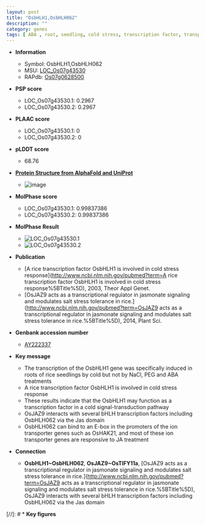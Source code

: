```yaml
---
layout: post
title: "OsbHLH1,OsbHLH062"
description: ""
category: genes
tags: [ ABA , root, seedling, cold stress, transcription factor, transporter,  ja , JA]
---
```


* **Information**  
    + Symbol: OsbHLH1,OsbHLH062  
    + MSU: [LOC_Os07g43530](http://rice.plantbiology.msu.edu/cgi-bin/ORF_infopage.cgi?orf=LOC_Os07g43530)  
    + RAPdb: [Os07g0628500](http://rapdb.dna.affrc.go.jp/viewer/gbrowse_details/irgsp1?name=Os07g0628500)  

* **PSP score**  
    + LOC_Os07g43530.1: 0.2967 
    + LOC_Os07g43530.2: 0.2967 

* **PLAAC score**  
    + LOC_Os07g43530.1: 0 
    + LOC_Os07g43530.2: 0 

* **pLDDT score**
    + 68.76

* **[Protein Structure from AlphaFold and UniProt](https://www.uniprot.org/uniprotkb/Q69V10/entry#structure)**
    + ![image](https://ricepsp.github.io/images/Q6/AF-Q69V10-F1.png)

* **MolPhase score**
    + LOC_Os07g43530.1: 0.99837386
    + LOC_Os07g43530.2: 0.99837386

* **MolPhase Result**
    + ![LOC_Os07g43530.1](https://304243504.github.io/Pictures/LOC_Os07g/LOC_Os07g43530.1.png)
    + ![LOC_Os07g43530.2](https://304243504.github.io/Pictures/LOC_Os07g/LOC_Os07g43530.2.png)

* **Publication**  
    + [A rice transcription factor OsbHLH1 is involved in cold stress response](http://www.ncbi.nlm.nih.gov/pubmed?term=A rice transcription factor OsbHLH1 is involved in cold stress response%5BTitle%5D), 2003, Theor Appl Genet.
    + [OsJAZ9 acts as a transcriptional regulator in jasmonate signaling and modulates salt stress tolerance in rice.](http://www.ncbi.nlm.nih.gov/pubmed?term=OsJAZ9 acts as a transcriptional regulator in jasmonate signaling and modulates salt stress tolerance in rice.%5BTitle%5D), 2014, Plant Sci.

* **Genbank accession number**  
    + [AY222337](http://www.ncbi.nlm.nih.gov/nuccore/AY222337)

* **Key message**  
    + The transcription of the OsbHLH1 gene was specifically induced in roots of rice seedlings by cold but not by NaCl, PEG and ABA treatments
    + A rice transcription factor OsbHLH1 is involved in cold stress response
    + These results indicate that the OsbHLH1 may function as a transcription factor in a cold signal-transduction pathway
    + OsJAZ9 interacts with several bHLH transcription factors including OsbHLH062 via the Jas domain
    + OsbHLH062 can bind to an E-box in the promoters of the ion transporter genes such as OsHAK21, and most of these ion transporter genes are responsive to JA treatment

* **Connection**  
    + __OsbHLH1~OsbHLH062__, __OsJAZ9~OsTIFY11a__, [OsJAZ9 acts as a transcriptional regulator in jasmonate signaling and modulates salt stress tolerance in rice.](http://www.ncbi.nlm.nih.gov/pubmed?term=OsJAZ9 acts as a transcriptional regulator in jasmonate signaling and modulates salt stress tolerance in rice.%5BTitle%5D), OsJAZ9 interacts with several bHLH transcription factors including OsbHLH062 via the Jas domain

[//]: # * **Key figures**  


